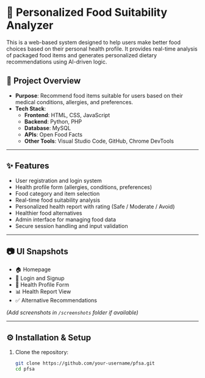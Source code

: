 # 🥗 Personalized Food Suitability Analyzer

This is a web-based system designed to help users make better food choices based on their personal health profile. It provides real-time analysis of packaged food items and generates personalized dietary recommendations using AI-driven logic.

## 🚀 Project Overview

- **Purpose**: Recommend food items suitable for users based on their medical conditions, allergies, and preferences.
- **Tech Stack**:
  - **Frontend**: HTML, CSS, JavaScript
  - **Backend**: Python, PHP
  - **Database**: MySQL
  - **APIs**: Open Food Facts
  - **Other Tools**: Visual Studio Code, GitHub, Chrome DevTools

---

## ✨ Features

- User registration and login system
- Health profile form (allergies, conditions, preferences)
- Food category and item selection
- Real-time food suitability analysis
- Personalized health report with rating (Safe / Moderate / Avoid)
- Healthier food alternatives
- Admin interface for managing food data
- Secure session handling and input validation

---

## 📷 UI Snapshots

- 🏠 Homepage  
- 🔐 Login and Signup  
- 📝 Health Profile Form  
- 📊 Health Report View  
- ✅ Alternative Recommendations  

*(Add screenshots in `/screenshots` folder if available)*

---

## ⚙️ Installation & Setup

1. Clone the repository:
   ```bash
   git clone https://github.com/your-username/pfsa.git
   cd pfsa
